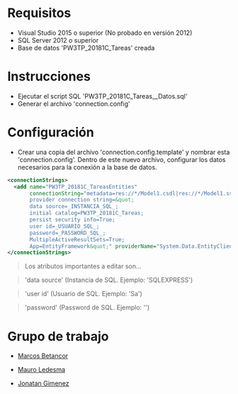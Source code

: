 # Requisitos

  - Visual Studio 2015 o superior (No probado en versión 2012)
  - SQL Server 2012 o superior
  - Base de datos 'PW3TP_20181C_Tareas' creada

# Instrucciones

  - Ejecutar el script SQL 'PW3TP_20181C_Tareas__Datos.sql'
  - Generar el archivo 'connection.config'

# Configuración

 - Crear una copia del archivo 'connection.config.template' y nombrar esta 'connection.config'. Dentro de este nuevo archivo, configurar los datos necesarios para la conexión a la base de datos.

```xml
<connectionStrings>
  <add name="PW3TP_20181C_TareasEntities"
       connectionString="metadata=res://*/Model1.csdl|res://*/Model1.ssdl|res://*/Model1.msl;provider=System.Data.SqlClient;
       provider connection string=&quot;
       data source=_INSTANCIA_SQL_;
       initial catalog=PW3TP_20181C_Tareas;
       persist security info=True;
       user id=_USUARIO_SQL_;
       password=_PASSWORD_SQL_;
       MultipleActiveResultSets=True;
       App=EntityFramework&quot;" providerName="System.Data.EntityClient" />
</connectionStrings>
```

> Los atributos importantes a editar son...

> 'data source' (Instancia de SQL. Ejemplo: 'SQLEXPRESS')

> 'user id' (Usuario de SQL. Ejemplo: 'Sa')

> 'password' (Password de SQL. Ejemplo: '')

# Grupo de trabajo

* [Marcos Betancor] 
* [Mauro Ledesma] 
* [Jonatan Gimenez] 

    [Marcos Betancor]: <https://github.com/marcosbetancor>
    [Mauro Ledesma]: <https://github.com/mau-ws>
    [Jonatan Gimenez]: <https://github.com/jmartingimenez>
